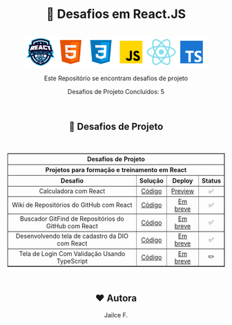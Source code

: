 <div align="center"> 

# 📌 **Desafios em React.JS** 
<br>
<img  src="./assets/logo.webp" width="70" alt="Icone do Bootcamp react Developer"><img src="./assets/html.svg" width="70" alt="Icone HTML5"><img src="./assets/css.svg" width="70" alt="Icone CSS3"><img src="./assets/javascript.svg" width="70" alt="Icone JavaScript"><img src="./assets/react.svg" width="70" alt="Icone React"><img src="./assets/typescript.svg" width="70" alt="Icone TypeScript"> 


Este Repositório se encontram desafios de projeto 

Desafios de Projeto Concluídos: 5


 <br>

<!-- ##  **Sumário**

- **Módulo 01:** Fundamentos do React;
- **Módulo 02:** Conceitos Básicos da Biblioteca;
- **Módulo 03:** Ampliando o Conhecimento em React;
- **Módulo 04:** React com Typescript;
- **Módulo 05:** Conceitos Avançados do React; -->



## 🧠 **Desafios de Projeto**

<br>

<table border=1 align="center">
    <tr>
        <th colspan="4" style="text-align:center"><b>Desafios de Projeto</b></th>
    </tr>
    <tr>
        <th colspan="4" style="text-align:center">Projetos para formação e treinamento em React</th>
    </tr>
    <tr>
        <th style="text-align:center">Desafio</th>
        <th style="text-align:center">Solução</th>
        <th style="text-align:center">Deploy</th>
        <th style="text-align:center">Status</th>
    </tr>
    <tr>
        <td align="center">Calculadora com React</td>
        <td align="center"><a href="https://github.com/jailce/calculadoraReact">Código</a></td>
        <td align="center"><a href="*https://jailce.github.io/calculadoraReact/">Preview</a></td>
        <td align="center">✅</td>
    </tr>
    <tr>
        <td align="center">Wiki de Repositórios do GitHub com React</td>
        <td align="center"><a href="https://github.com/jailce/Desafio-React-Wiki-GitHub">Código</a></td>
        <td align="center"><a href="">Em breve</a></td>
        <td align="center">✅</td>
    </tr>
    <tr>
        <td align="center">Buscador GitFind de Repositórios do GitHub com React</td>
        <td align="center"><a href="https://github.com/jailce/GitFind">Código</a></td>
        <td align="center"><a href="">Em breve</a></td>
        <td align="center">✅</td>
    </tr>
    <tr>
        <td align="center">Desenvolvendo tela de cadastro da DIO com React</td>
        <td align="center"><a href="https://github.com/jailce/trilha-react-desafio-login">Código</a></td>
        <td align="center"><a href="">Em breve</a></td>
        <td align="center">✅</td>
    </tr>
    <tr>
        <td align="center">Tela de Login Com Validação Usando TypeScript</td>
        <td align="center"><a href="https://github.com/jailce/trilha-react-desafio-4">Código</a></td>
        <td align="center"><a href="#">Em breve</a></td>
        <td align="center">✏️</td>
    </tr>
</table>

<br>

## ❤️ Autora
Jailce F.

</div>